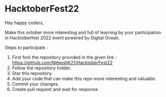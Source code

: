 # HacktoberFest22

Hey happy coders,

Make this october more interesting and full of learning by your participation in Hacktoberfest 2022 event powered by Digital Ocean.

Steps to participate :
1. First fork the repository provided in the given link : https://github.com/NiteeshK21/HacktoberFest22
2. Follow the repository holder.
2. Star this repository.
3. Add your code that can make this repo more interesting and valuable.
4. Commit your changes.
5. Create pull request and wait for response 
